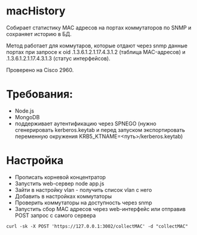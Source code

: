# macHistory
Собирает статистику MAC адресов на портах коммутаторов по SNMP и сохраняет историю в БД.

Метод работает для коммутаров, которые отдают через snmp данные портах при запросе к oid .1.3.6.1.2.1.17.4.3.1.2 (таблица MAC-адресов) и .1.3.6.1.2.1.17.4.3.1.3 (статус интерфейсов).

Проверено на Cisco 2960.

# Требования:
* Node.js
* MongoDB
* поддерживает аутентификацию через SPNEGO (нужно сгенерировать kerberos.keytab и перед запуском экспортировать переменную окружения KRB5_KTNAME=<путь>/kerberos.keytab)

# Настройка
* Прописать корневой концентратор
* Запустить web-сервер node app.js
* Зайти в настройку vlan - получить список vlan с него
* Добавить в настройках коммутаторы
* Проверить коммутаторы на доступность через snmp
* Запустить сбор MAC адресов через web-интерфейс или отправив POST запрос с самого сервера
```
сurl -sk -X POST 'https://127.0.0.1:3002/collectMAC' -d "collectMAC"
```
